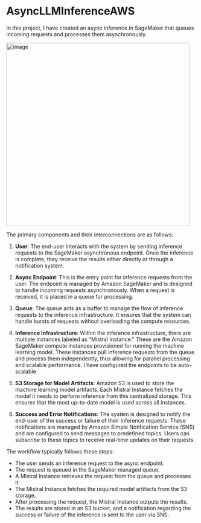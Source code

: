 # AsyncLLMInferenceAWS
In this project, I have created an async inference in SageMaker that queues incoming requests and processes them asynchronously.

<img width="485" alt="image" src="https://github.com/Cenrax/AsyncLLMInferenceAWS/assets/43017632/fbcc3313-2ad3-443f-92c4-6fd5ab0cbe0a">

 The primary components and their interconnections are as follows:

1. **User**: The end-user interacts with the system by sending inference requests to the SageMaker asynchronous endpoint. Once the inference is complete, they receive the results either directly or through a notification system.

2. **Async Endpoint**: This is the entry point for inference requests from the user. The endpoint is managed by Amazon SageMaker and is designed to handle incoming requests asynchronously. When a request is received, it is placed in a queue for processing.

3. **Queue**: The queue acts as a buffer to manage the flow of inference requests to the inference infrastructure. It ensures that the system can handle bursts of requests without overloading the compute resources.

4. **Inference Infrastructure**: Within the inference infrastructure, there are multiple instances labeled as "Mistral Instance." These are the Amazon SageMaker compute instances provisioned for running the machine learning model. These instances pull inference requests from the queue and process them independently, thus allowing for parallel processing and scalable performance. I have configured the endpoints to be auto-scalable

5. **S3 Storage for Model Artifacts**: Amazon S3 is used to store the machine learning model artifacts. Each Mistral Instance fetches the model it needs to perform inference from this centralized storage. This ensures that the most up-to-date model is used across all instances.

6. **Success and Error Notifications**: The system is designed to notify the end-user of the success or failure of their inference requests. These notifications are managed by Amazon Simple Notification Service (SNS) and are configured to send messages to predefined topics. Users can subscribe to these topics to receive real-time updates on their requests.

The workflow typically follows these steps:
- The user sends an inference request to the async endpoint.
- The request is queued in the SageMaker managed queue.
- A Mistral Instance retrieves the request from the queue and processes it.
- The Mistral Instance fetches the required model artifacts from the S3 storage.
- After processing the request, the Mistral Instance outputs the results.
- The results are stored in an S3 bucket, and a notification regarding the success or failure of the inference is sent to the user via SNS.
